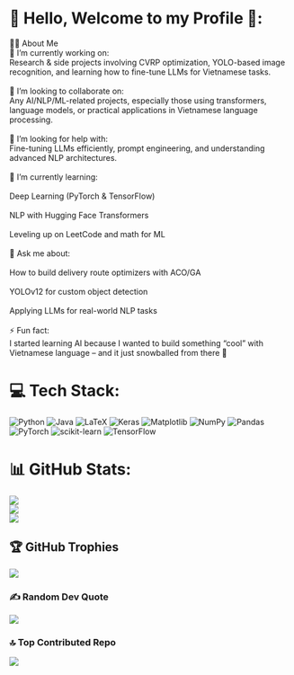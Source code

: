 # 💫 Hello, Welcome to my Profile 🚀:
👨‍💻 About Me<br>🔭 I’m currently working on:<br>Research & side projects involving CVRP optimization, YOLO-based image recognition, and learning how to fine-tune LLMs for Vietnamese tasks.<br><br>🌟 I’m looking to collaborate on:<br>Any AI/NLP/ML-related projects, especially those using transformers, language models, or practical applications in Vietnamese language processing.<br><br>🤝 I’m looking for help with:<br>Fine-tuning LLMs efficiently, prompt engineering, and understanding advanced NLP architectures.<br><br>🌱 I’m currently learning:<br><br>Deep Learning (PyTorch & TensorFlow)<br><br>NLP with Hugging Face Transformers<br><br>Leveling up on LeetCode and math for ML<br><br>💬 Ask me about:<br><br>How to build delivery route optimizers with ACO/GA<br><br>YOLOv12 for custom object detection<br><br>Applying LLMs for real-world NLP tasks<br><br>⚡ Fun fact:<br>I started learning AI because I wanted to build something “cool” with Vietnamese language – and it just snowballed from there 🚀


# 💻 Tech Stack:
![Python](https://img.shields.io/badge/python-3670A0?style=for-the-badge&logo=python&logoColor=ffdd54) ![Java](https://img.shields.io/badge/java-%23ED8B00.svg?style=for-the-badge&logo=openjdk&logoColor=white) ![LaTeX](https://img.shields.io/badge/latex-%23008080.svg?style=for-the-badge&logo=latex&logoColor=white) ![Keras](https://img.shields.io/badge/Keras-%23D00000.svg?style=for-the-badge&logo=Keras&logoColor=white) ![Matplotlib](https://img.shields.io/badge/Matplotlib-%23ffffff.svg?style=for-the-badge&logo=Matplotlib&logoColor=black) ![NumPy](https://img.shields.io/badge/numpy-%23013243.svg?style=for-the-badge&logo=numpy&logoColor=white) ![Pandas](https://img.shields.io/badge/pandas-%23150458.svg?style=for-the-badge&logo=pandas&logoColor=white) ![PyTorch](https://img.shields.io/badge/PyTorch-%23EE4C2C.svg?style=for-the-badge&logo=PyTorch&logoColor=white) ![scikit-learn](https://img.shields.io/badge/scikit--learn-%23F7931E.svg?style=for-the-badge&logo=scikit-learn&logoColor=white) ![TensorFlow](https://img.shields.io/badge/TensorFlow-%23FF6F00.svg?style=for-the-badge&logo=TensorFlow&logoColor=white)
# 📊 GitHub Stats:
![](https://github-readme-stats.vercel.app/api?username=AnhQu4nn&theme=tokyonight&hide_border=false&include_all_commits=false&count_private=false)<br/>
![](https://nirzak-streak-stats.vercel.app/?user=AnhQu4nn&theme=tokyonight&hide_border=false)<br/>
![](https://github-readme-stats.vercel.app/api/top-langs/?username=AnhQu4nn&theme=tokyonight&hide_border=false&include_all_commits=false&count_private=false&layout=compact)

## 🏆 GitHub Trophies
![](https://github-profile-trophy.vercel.app/?username=AnhQu4nn&theme=tokyonight&no-frame=false&no-bg=true&margin-w=4)

### ✍️ Random Dev Quote
![](https://quotes-github-readme.vercel.app/api?type=horizontal&theme=tokyonight)

### 🔝 Top Contributed Repo
![](https://github-contributor-stats.vercel.app/api?username=AnhQu4nn&limit=5&theme=tokyonight&combine_all_yearly_contributions=true)

<!-- Proudly created with GPRM ( https://gprm.itsvg.in ) -->

